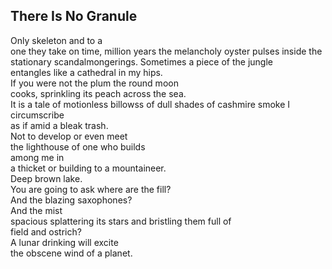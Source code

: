 There Is No Granule
-------------------
Only skeleton and to a  
one they take on time, million years the melancholy oyster pulses inside the stationary scandalmongerings. Sometimes a piece of the jungle  
entangles like a cathedral in my hips.  
If you were not the plum the round moon  
cooks, sprinkling its peach across the sea.  
It is a tale of motionless billowss of dull shades of cashmire smoke I circumscribe  
as if amid a bleak trash.  
Not to develop or even meet  
the lighthouse of one who builds  
among me in  
a thicket or building to a mountaineer.  
Deep brown lake.  
You are going to ask where are the fill?  
And the blazing saxophones?  
And the mist  
spacious splattering its stars and bristling them full of  
field and ostrich?  
A lunar drinking will excite  
the obscene wind of a planet.  

